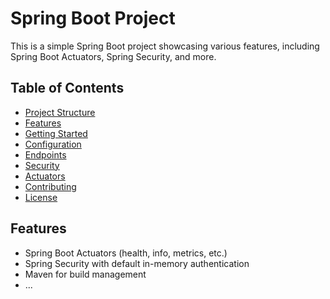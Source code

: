 # Spring Boot Project

This is a simple Spring Boot project showcasing various features, including Spring Boot Actuators, Spring Security, and more.

## Table of Contents

- [Project Structure](#project-structure)
- [Features](#features)
- [Getting Started](#getting-started)
- [Configuration](#configuration)
- [Endpoints](#endpoints)
- [Security](#security)
- [Actuators](#actuators)
- [Contributing](#contributing)
- [License](#license)

## Features

- Spring Boot Actuators (health, info, metrics, etc.)
- Spring Security with default in-memory authentication
- Maven for build management
- ...

